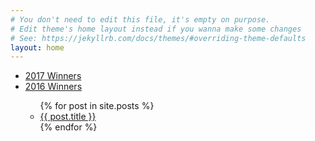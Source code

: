 ```yaml
---
# You don't need to edit this file, it's empty on purpose.
# Edit theme's home layout instead if you wanna make some changes
# See: https://jekyllrb.com/docs/themes/#overriding-theme-defaults
layout: home
---
```


<ul>
  <li>
    <a href="{{ site.github.url }}/category/2017pool">2017 Winners</a>
  </li>
  <li>
    <a href="{{ site.github.url }}/category/2016pool">2016 Winners</a>
  </li>
<ul>

</ul>


<ul>
  {% for post in site.posts %}
    <li>
      <a href="{{ site.github.url }}/{{ post.url }}">{{ post.title }}</a>
    </li>
  {% endfor %}
</ul>
